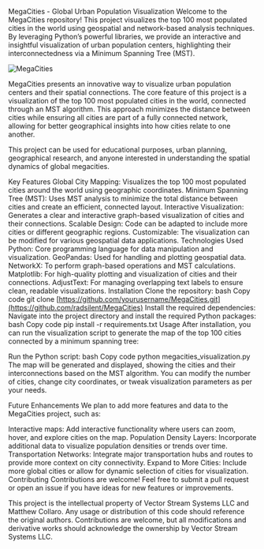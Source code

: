 
MegaCities - Global Urban Population Visualization
Welcome to the MegaCities repository! This project visualizes the top 100 most populated cities in the world using geospatial and network-based analysis techniques. By leveraging Python’s powerful libraries, we provide an interactive and insightful visualization of urban population centers, highlighting their interconnectedness via a Minimum Spanning Tree (MST).

![MegaCities](https://github.com/user-attachments/assets/74ddfc19-144e-4366-ab11-16ee03b299a8)



MegaCities presents an innovative way to visualize urban population centers and their spatial connections. The core feature of this project is a visualization of the top 100 most populated cities in the world, connected through an MST algorithm. This approach minimizes the distance between cities while ensuring all cities are part of a fully connected network, allowing for better geographical insights into how cities relate to one another.

This project can be used for educational purposes, urban planning, geographical research, and anyone interested in understanding the spatial dynamics of global megacities.

Key Features
Global City Mapping: Visualizes the top 100 most populated cities around the world using geographic coordinates.
Minimum Spanning Tree (MST): Uses MST analysis to minimize the total distance between cities and create an efficient, connected layout.
Interactive Visualization: Generates a clear and interactive graph-based visualization of cities and their connections.
Scalable Design: Code can be adapted to include more cities or different geographic regions.
Customizable: The visualization can be modified for various geospatial data applications.
Technologies Used
Python: Core programming language for data manipulation and visualization.
GeoPandas: Used for handling and plotting geospatial data.
NetworkX: To perform graph-based operations and MST calculations.
Matplotlib: For high-quality plotting and visualization of cities and their connections.
AdjustText: For managing overlapping text labels to ensure clean, readable visualizations.
Installation
Clone the repository:
bash
Copy code
git clone [https://github.com/yourusername/MegaCities.git](https://github.com/radsilent/MegaCities)
Install the required dependencies: Navigate into the project directory and install the required Python packages:
bash
Copy code
pip install -r requirements.txt
Usage
After installation, you can run the visualization script to generate the map of the top 100 cities connected by a minimum spanning tree:

Run the Python script:
bash
Copy code
python megacities_visualization.py
The map will be generated and displayed, showing the cities and their interconnections based on the MST algorithm.
You can modify the number of cities, change city coordinates, or tweak visualization parameters as per your needs.


Future Enhancements
We plan to add more features and data to the MegaCities project, such as:

Interactive maps: Add interactive functionality where users can zoom, hover, and explore cities on the map.
Population Density Layers: Incorporate additional data to visualize population densities or trends over time.
Transportation Networks: Integrate major transportation hubs and routes to provide more context on city connectivity.
Expand to More Cities: Include more global cities or allow for dynamic selection of cities for visualization.
Contributing
Contributions are welcome! Feel free to submit a pull request or open an issue if you have ideas for new features or improvements.


This project is the intellectual property of Vector Stream Systems LLC and Matthew Collaro. Any usage or distribution of this code should reference the original authors. Contributions are welcome, but all modifications and derivative works should acknowledge the ownership by Vector Stream Systems LLC.
